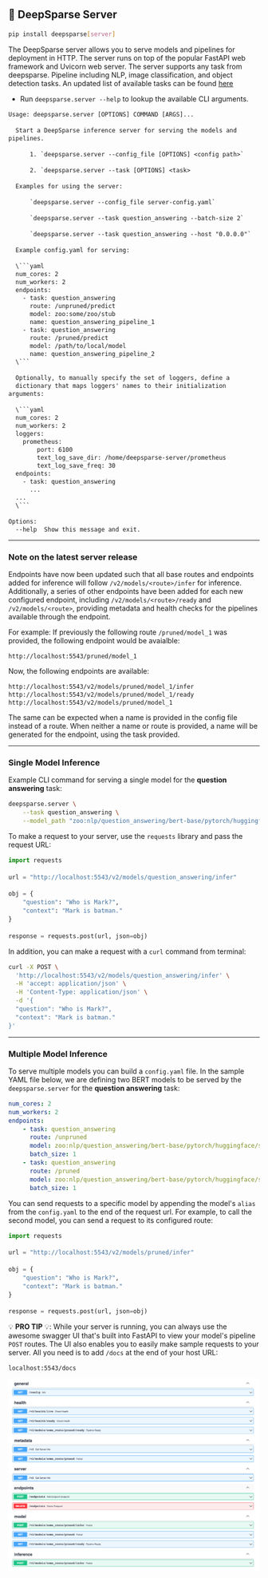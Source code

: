 ## 🔌 DeepSparse Server

```bash
pip install deepsparse[server]
```

The DeepSparse server allows you to serve models and pipelines for deployment in HTTP. The server runs on top of the popular FastAPI web framework and Uvicorn web server.
The server supports any task from deepsparse. Pipeline including NLP, image classification, and object detection tasks.
An updated list of available tasks can be found
[here](https://github.com/neuralmagic/deepsparse/blob/main/src/deepsparse/PIPELINES.md)

 - Run `deepsparse.server --help` to lookup the available CLI arguments.

```
Usage: deepsparse.server [OPTIONS] COMMAND [ARGS]...

  Start a DeepSparse inference server for serving the models and pipelines.

      1. `deepsparse.server --config_file [OPTIONS] <config path>`

      2. `deepsparse.server --task [OPTIONS] <task>

  Examples for using the server:

      `deepsparse.server --config_file server-config.yaml`

      `deepsparse.server --task question_answering --batch-size 2`

      `deepsparse.server --task question_answering --host "0.0.0.0"`

  Example config.yaml for serving:

  \```yaml
  num_cores: 2
  num_workers: 2
  endpoints:
    - task: question_answering
      route: /unpruned/predict
      model: zoo:some/zoo/stub
      name: question_answering_pipeline_1
    - task: question_answering
      route: /pruned/predict
      model: /path/to/local/model
      name: question_answering_pipeline_2
  \```
  
  Optionally, to manually specify the set of loggers, define a 
  dictionary that maps loggers' names to their initialization arguments:
  
  \```yaml
  num_cores: 2
  num_workers: 2
  loggers:
    prometheus:
        port: 6100
        text_log_save_dir: /home/deepsparse-server/prometheus
        text_log_save_freq: 30
  endpoints:
    - task: question_answering
      ...
  ...
  \```
  
Options:
  --help  Show this message and exit.
```
---
<h3>Note on the latest server release</h3>

Endpoints have now been updated such that all base routes and endpoints added for
inference will follow `/v2/models/<route>/infer` for inference. Additionally, a series
of other endpoints have been added for each new configured endpoint,
including `/v2/models/<route>/ready` and `/v2/models/<route>`, providing metadata and
health checks for the pipelines available through the endpoint.

For example: If previously the following route `/pruned/model_1` was provided,
the following endpoint would be avaialble:

```
http://localhost:5543/pruned/model_1
```

Now, the following endpoints are available:

```
http://localhost:5543/v2/models/pruned/model_1/infer
http://localhost:5543/v2/models/pruned/model_1/ready
http://localhost:5543/v2/models/pruned/model_1
```

The same can be expected when a name is provided in the config file instead of a route.
When neither a name or route is provided, a name will be generated for the endpoint,
using the task provided.

---

### Single Model Inference

Example CLI command for serving a single model for the **question answering** task:

```bash
deepsparse.server \
    --task question_answering \
    --model_path "zoo:nlp/question_answering/bert-base/pytorch/huggingface/squad/12layer_pruned80_quant-none-vnni"
```

To make a request to your server, use the `requests` library and pass the request URL:

```python
import requests

url = "http://localhost:5543/v2/models/question_answering/infer"

obj = {
    "question": "Who is Mark?", 
    "context": "Mark is batman."
}

response = requests.post(url, json=obj)
```

In addition, you can make a request with a `curl` command from terminal:

```bash
curl -X POST \
  'http://localhost:5543/v2/models/question_answering/infer' \
  -H 'accept: application/json' \
  -H 'Content-Type: application/json' \
  -d '{
  "question": "Who is Mark?",
  "context": "Mark is batman."
}'
```
__ __
### Multiple Model Inference
To serve multiple models you can build a `config.yaml` file. 
In the sample YAML file below, we are defining two BERT models to be served by the `deepsparse.server` for the **question answering** task:

```yaml
num_cores: 2
num_workers: 2
endpoints:
    - task: question_answering
      route: /unpruned
      model: zoo:nlp/question_answering/bert-base/pytorch/huggingface/squad/base-none
      batch_size: 1
    - task: question_answering
      route: /pruned
      model: zoo:nlp/question_answering/bert-base/pytorch/huggingface/squad/12layer_pruned80_quant-none-vnni
      batch_size: 1
```

You can send requests to a specific model by appending the model's `alias` from the `config.yaml` to the end of the request url. For example, to call the second model, you can send a request to its configured route:

```python
import requests

url = "http://localhost:5543/v2/models/pruned/infer"

obj = {
    "question": "Who is Mark?", 
    "context": "Mark is batman."
}

response = requests.post(url, json=obj)
```

💡 **PRO TIP** 💡: While your server is running, you can always use the awesome swagger UI that's built into FastAPI to view your model's pipeline `POST` routes.
The UI also enables you to easily make sample requests to your server.
All you need is to add `/docs` at the end of your host URL:

    localhost:5543/docs

![alt text](./img/endpoints.png)

